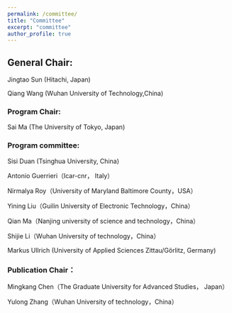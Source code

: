 ```yaml
---
permalink: /committee/
title: "Committee"
excerpt: "committee"
author_profile: true
---
```

## General Chair:
Jingtao Sun (Hitachi, Japan)  

Qiang Wang (Wuhan University of Technology,China) 

### Program Chair:
Sai Ma (The University of Tokyo, Japan)

### Program committee:
Sisi Duan (Tsinghua University, China)

Antonio Guerrieri（Icar-cnr， Italy）

Nirmalya Roy（University of Maryland Baltimore County，USA）

Yining Liu（Guilin University of Electronic Technology，China）

Qian Ma（Nanjing university of science and technology，China）

Shijie Li（Wuhan University of technology，China）

Markus Ullrich (University of Applied Sciences Zittau/Görlitz, Germany)

### Publication Chair：
Mingkang Chen（The Graduate University for Advanced Studies， Japan）

Yulong Zhang（Wuhan University of technology，China）
